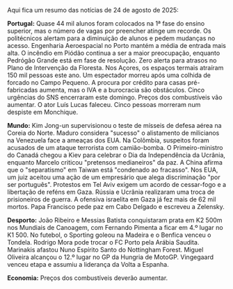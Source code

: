 Aqui fica um resumo das notícias de 24 de agosto de 2025:

**Portugal:** Quase 44 mil alunos foram colocados na 1ª fase do ensino superior, mas o número de vagas por preencher atinge um recorde. Os politécnicos alertam para a diminuição de alunos e pedem mudanças no acesso. Engenharia Aeroespacial no Porto mantém a média de entrada mais alta. O incêndio em Piódão continua a ser a maior preocupação, enquanto Pedrógão Grande está em fase de resolução. Zero alerta para atrasos no Plano de Intervenção da Floresta. Nos Açores, os espaços termais atraíram 150 mil pessoas este ano. Um espectador morreu após uma colhida de forcado no Campo Pequeno. A procura por crédito para casas pré-fabricadas aumenta, mas o IVA e a burocracia são obstáculos. Cinco urgências do SNS encerraram este domingo. Preços dos combustíveis vão aumentar. O ator Luís Lucas faleceu. Cinco pessoas morreram num despiste em Monchique.

**Mundo:** Kim Jong-un supervisionou o teste de mísseis de defesa aérea na Coreia do Norte. Maduro considera "sucesso" o alistamento de milicianos na Venezuela face a ameaças dos EUA. Na Colômbia, suspeitos foram acusados de um ataque terrorista com camião-bomba. O Primeiro-ministro do Canadá chegou a Kiev para celebrar o Dia da Independência da Ucrânia, enquanto Marcelo criticou "pretensos medianeiros" da paz. A China afirma que o "separatismo" em Taiwan está "condenado ao fracasso". Nos EUA, um juiz aceitou uma ação de um empresário que alega discriminação "por ser português". Protestos em Tel Aviv exigem um acordo de cessar-fogo e a libertação de reféns em Gaza. Rússia e Ucrânia realizaram uma troca de prisioneiros de guerra. A ofensiva israelita em Gaza já fez mais de 62 mil mortos. Papa Francisco pede paz em Cabo Delgado e escreveu a Zelensky.

**Desporto:** João Ribeiro e Messias Batista conquistaram prata em K2 500m nos Mundiais de Canoagem, com Fernando Pimenta a ficar em 4.º lugar no K1 500. No futebol, o Sporting goleou na Madeira e o Benfica venceu o Tondela. Rodrigo Mora pode trocar o FC Porto pela Arábia Saudita. Marinakis afastou Nuno Espírito Santo do Nottingham Forest. Miguel Oliveira alcançou o 12.º lugar no GP da Hungria de MotoGP. Vingegaard venceu etapa e assumiu a liderança da Volta a Espanha.

**Economia:** Preços dos combustíveis deverão aumentar.
